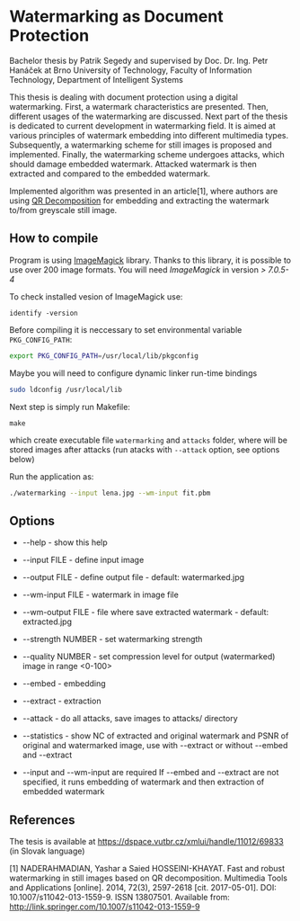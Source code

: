 # Watermarking as Document Protection
Bachelor thesis by Patrik Segedy and supervised by Doc. Dr. Ing. Petr Hanáček at Brno University of Technology, Faculty of Information Technology, Department of Intelligent Systems

This thesis is dealing with document protection using a digital watermarking. First, a watermark characteristics are presented. Then, different usages of the watermarking are discussed. Next part of the thesis is dedicated to current development in watermarking field. It is aimed at various principles of watermark embedding into different multimedia types. Subsequently, a watermarking scheme for still images is proposed and implemented. Finally, the watermarking scheme undergoes attacks, which should damage embedded watermark. Attacked watermark is then extracted and compared to the embedded watermark.

Implemented algorithm was presented in an article[1], where authors are using [QR Decomposition](https://en.wikipedia.org/wiki/QR_decomposition) for embedding and extracting the watermark to/from greyscale still image.

## How to compile
Program is using [ImageMagick](http://ww.imagemagick.org) library. Thanks to this library, it is possible to use over 200 image formats.
You will need *ImageMagick* in version *> 7.0.5-4* 

To check installed vesion of ImageMagick use:
```
identify -version
```

Before compiling it is neccessary to set environmental variable `PKG_CONFIG_PATH`:
``` bash
export PKG_CONFIG_PATH=/usr/local/lib/pkgconfig
```

Maybe you will need to configure dynamic linker run-time bindings
``` bash
sudo ldconfig /usr/local/lib
```

Next step is simply run Makefile:
```
make
```
which create executable file `watermarking` and `attacks` folder, where will be stored images after attacks (run atacks with `--attack` option, see options below)

Run the application as:
``` bash
./watermarking --input lena.jpg --wm-input fit.pbm
```

## Options

* --help - show this help
* --input FILE - define input image
* --output FILE - define output file - default: watermarked.jpg
* --wm-input FILE - watermark in image file
* --wm-output FILE - file where save extracted watermark - default: extracted.jpg
* --strength NUMBER - set watermarking strength
* --quality NUMBER - set compression level for output (watermarked) image in range <0-100>
* --embed - embedding
* --extract - extraction
* --attack - do all attacks, save images to attacks/ directory
* --statistics - show NC of extracted and original watermark and PSNR of original and watermarked image, use with --extract or without --embed and --extract

* --input and --wm-input are required
If --embed and --extract are not specified, it runs embedding of watermark and then extraction of embedded watermark

## References
The tesis is available at https://dspace.vutbr.cz/xmlui/handle/11012/69833 (in Slovak language)

[1] NADERAHMADIAN, Yashar a Saied HOSSEINI-KHAYAT. Fast and robust watermarking in still images based on QR decomposition. Multimedia Tools and Applications [online]. 2014, 72(3), 2597-2618 [cit. 2017-05-01]. DOI: 10.1007/s11042-013-1559-9. ISSN 13807501. Available from: http://link.springer.com/10.1007/s11042-013-1559-9
